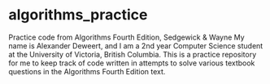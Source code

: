 # algorithms_practice
Practice code from Algorithms Fourth Edition, Sedgewick &amp; Wayne
My name is Alexander Deweert, and I am a 2nd year Computer Science student at the University of Victoria, British Columbia. This is a practice repository for me to keep track of code written in attempts to solve various textbook questions in the Algorithms Fourth Edition text.
